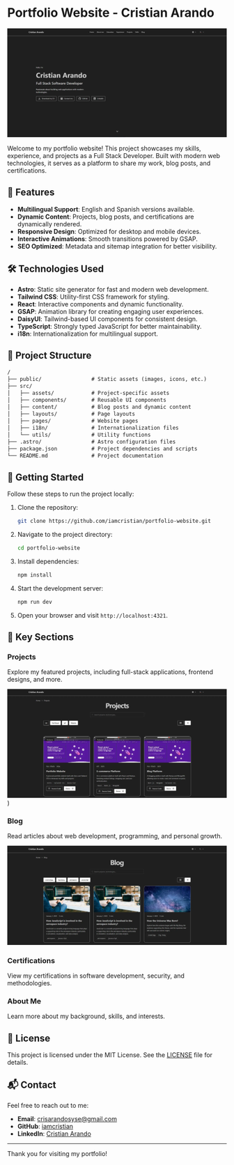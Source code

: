 # Portfolio Website - Cristian Arando

![My portfolio Cristian Arando](public/website-screenshot.webp)

Welcome to my portfolio website! This project showcases my skills, experience, and projects as a Full Stack Developer. Built with modern web technologies, it serves as a platform to share my work, blog posts, and certifications.

## 🌟 Features

- **Multilingual Support**: English and Spanish versions available.
- **Dynamic Content**: Projects, blog posts, and certifications are dynamically rendered.
- **Responsive Design**: Optimized for desktop and mobile devices.
- **Interactive Animations**: Smooth transitions powered by GSAP.
- **SEO Optimized**: Metadata and sitemap integration for better visibility.

## 🛠️ Technologies Used

- **Astro**: Static site generator for fast and modern web development.
- **Tailwind CSS**: Utility-first CSS framework for styling.
- **React**: Interactive components and dynamic functionality.
- **GSAP**: Animation library for creating engaging user experiences.
- **DaisyUI**: Tailwind-based UI components for consistent design.
- **TypeScript**: Strongly typed JavaScript for better maintainability.
- **i18n**: Internationalization for multilingual support.

## 📂 Project Structure

```text
/
├── public/                # Static assets (images, icons, etc.)
├── src/
│   ├── assets/            # Project-specific assets
│   ├── components/        # Reusable UI components
│   ├── content/           # Blog posts and dynamic content
│   ├── layouts/           # Page layouts
│   ├── pages/             # Website pages
│   ├── i18n/              # Internationalization files
│   └── utils/             # Utility functions
├── .astro/                # Astro configuration files
├── package.json           # Project dependencies and scripts
└── README.md              # Project documentation
```

## 🚀 Getting Started

Follow these steps to run the project locally:

1. Clone the repository:
   ```sh
   git clone https://github.com/iamcristian/portfolio-website.git
   ```
2. Navigate to the project directory:
   ```sh
   cd portfolio-website
   ```
3. Install dependencies:
   ```sh
   npm install
   ```
4. Start the development server:
   ```sh
   npm run dev
   ```
5. Open your browser and visit `http://localhost:4321`.

## 🧾 Key Sections

### Projects
Explore my featured projects, including full-stack applications, frontend designs, and more.

![Project List](public/website-projects-screenshot.webp))

### Blog
Read articles about web development, programming, and personal growth.

![Blog Section](public/website-blog-screenshot.webp)

### Certifications
View my certifications in software development, security, and methodologies.

### About Me
Learn more about my background, skills, and interests.

## 📜 License

This project is licensed under the MIT License. See the [LICENSE](LICENSE) file for details.

## 📬 Contact

Feel free to reach out to me:

- **Email**: crisarandosyse@gmail.com
- **GitHub**: [iamcristian](https://github.com/iamcristian)
- **LinkedIn**: [Cristian Arando](https://linkedin.com/in/cristian-arando)

---
Thank you for visiting my portfolio!